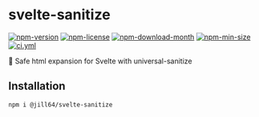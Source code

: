 <!----- BEGIN GHOST DOCS HEADER ----->

# svelte-sanitize

[![npm-version](https://img.shields.io/npm/v/@jill64/svelte-sanitize)](https://npmjs.com/package/@jill64/svelte-sanitize) [![npm-license](https://img.shields.io/npm/l/@jill64/svelte-sanitize)](https://npmjs.com/package/@jill64/svelte-sanitize) [![npm-download-month](https://img.shields.io/npm/dm/@jill64/svelte-sanitize)](https://npmjs.com/package/@jill64/svelte-sanitize) [![npm-min-size](https://img.shields.io/bundlephobia/min/@jill64/svelte-sanitize)](https://npmjs.com/package/@jill64/svelte-sanitize) [![ci.yml](https://github.com/jill64/svelte-sanitize/actions/workflows/ci.yml/badge.svg)](https://github.com/jill64/svelte-sanitize/actions/workflows/ci.yml)

💎 Safe html expansion for Svelte with universal-sanitize

## Installation

```sh
npm i @jill64/svelte-sanitize
```

<!----- END GHOST DOCS HEADER ----->
